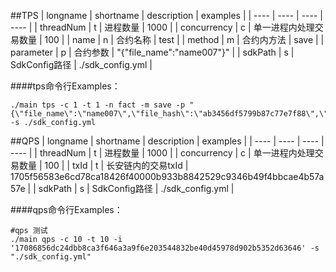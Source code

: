 
##TPS
|  longname   |  shortname   | description  | examples  |
|  ----  | ----  | ----  | ----  |
| threadNum  | t | 进程数量 | 1000 |
| concurrency  | c | 单一进程内处理交易数量 | 100 |
| name  | n | 合约名称 | test |
| method  | m | 合约内方法 | save |
| parameter  | p | 合约参数 | "{\"file_name\":\"name007\"}" |
| sdkPath  | s | SdkConfig路径 | ./sdk_config.yml |

####tps命令行Examples：
```shell
./main tps -c 1 -t 1 -n fact -m save -p "{\"file_name\":\"name007\",\"file_hash\":\"ab3456df5799b87c77e7f88\",\"time\":\"65432ç34\"}" -s ./sdk_config.yml
```


##QPS
|  longname   |  shortname   | description  | examples  |
|  ----  | ----  | ----  | ----  |
| threadNum  | t | 进程数量 | 1000 |
| concurrency  | c | 单一进程内处理交易数量 | 100 |
| txId  | t | 长安链内的交易txId | 1705f56583e6cd78ca18426f40000b933b8842529c9346b49f4bbcae4b57a57e |
| sdkPath  | s | SdkConfig路径 | ./sdk_config.yml |

####qps命令行Examples：
```shell
#qps 测试
./main qps -c 10 -t 10 -i '17086856dc24dbb8ca3f646a3a9f6e203544832be40d45978d902b5352d63646' -s "./sdk_config.yml"
```
